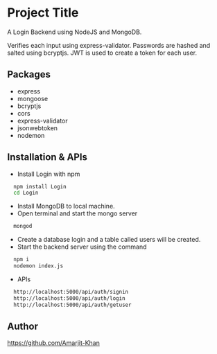 
# Project Title

A Login Backend using NodeJS and MongoDB. 

Verifies each input using express-validator. 
Passwords are hashed and salted using bcryptjs.
JWT is used to create a token for each user.


## Packages

* express
* mongoose
* bcryptjs
* cors
* express-validator
* jsonwebtoken
* nodemon
## Installation & APIs

* Install Login with npm

```bash
  npm install Login
  cd Login
```
* Install MongoDB to local machine.
* Open terminal and start the mongo server
```bash
  mongod
```
* Create a database login and a table called users will be created.
* Start the backend server using the command
```bash
  npm i
  nodemon index.js
```
* APIs
```bash
  http://localhost:5000/api/auth/signin
  http://localhost:5000/api/auth/login
  http://localhost:5000/api/auth/getuser
```

## Author
https://github.com/Amarjit-Khan